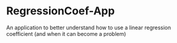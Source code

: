 # RegressionCoef-App
An application to better understand how to use a linear regression coefficient (and when it can become a problem)
